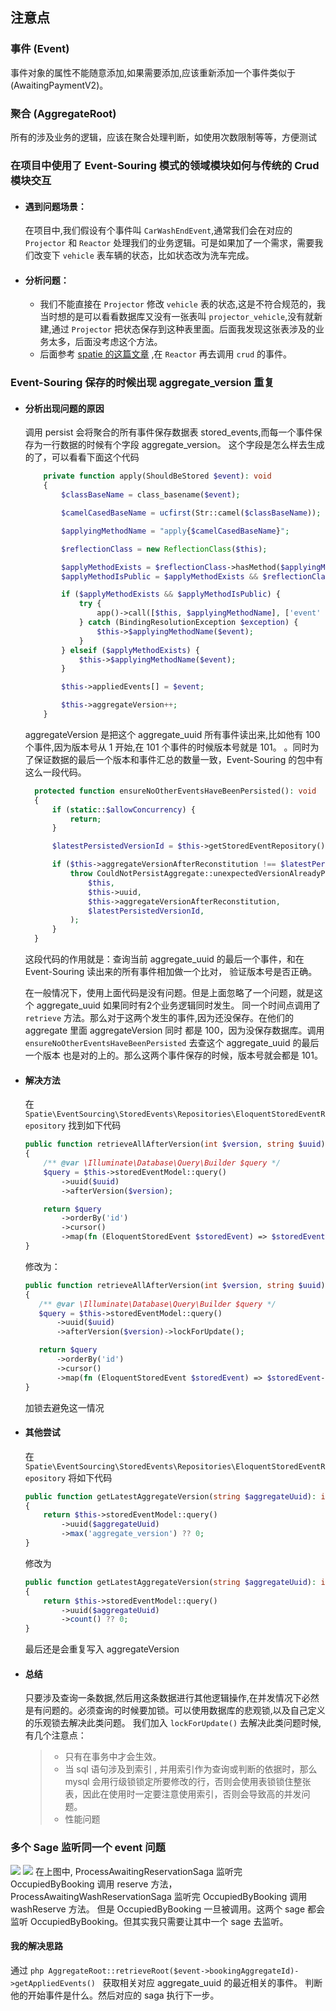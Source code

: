 ## 注意点

### 事件 (Event)
事件对象的属性不能随意添加,如果需要添加,应该重新添加一个事件类似于 (AwaitingPaymentV2)。

### 聚合 (AggregateRoot)

所有的涉及业务的逻辑，应该在聚合处理判断，如使用次数限制等等，方便测试

### 在项目中使用了 Event-Souring 模式的领域模块如何与传统的 Crud 模块交互
* #### 遇到问题场景：
  在项目中,我们假设有个事件叫 `CarWashEndEvent`,通常我们会在对应的 `Projector` 和 `Reactor` 处理我们的业务逻辑。可是如果加了一个需求，需要我们改变下 `vehicle` 表车辆的状态，比如状态改为洗车完成。
* #### 分析问题：
  * 我们不能直接在 `Projector` 修改 `vehicle` 表的状态,这是不符合规范的，我当时想的是可以看看数据库又没有一张表叫 `projector_vehicle`,没有就新建,通过 `Projector` 把状态保存到这种表里面。后面我发现这张表涉及的业务太多，后面没考虑这个方法。
  * 后面参考 [spatie 的这篇文章](https://freek.dev/1634-mixing-event-sourcing-in-a-traditional-laravel-app) ,在 `Reactor` 再去调用 `crud` 的事件。

### Event-Souring 保存的时候出现 aggregate_version 重复
* #### 分析出现问题的原因
  调用 persist 会将聚合的所有事件保存数据表 stored_events,而每一个事件保存为一行数据的时候有个字段 aggregate_version。
  这个字段是怎么样去生成的了，可以看看下面这个代码
  ```php
      private function apply(ShouldBeStored $event): void
      {
          $classBaseName = class_basename($event);
  
          $camelCasedBaseName = ucfirst(Str::camel($classBaseName));
  
          $applyingMethodName = "apply{$camelCasedBaseName}";
  
          $reflectionClass = new ReflectionClass($this);
  
          $applyMethodExists = $reflectionClass->hasMethod($applyingMethodName);
          $applyMethodIsPublic = $applyMethodExists && $reflectionClass->getMethod($applyingMethodName)->isPublic();
  
          if ($applyMethodExists && $applyMethodIsPublic) {
              try {
                  app()->call([$this, $applyingMethodName], ['event' => $event]);
              } catch (BindingResolutionException $exception) {
                  $this->$applyingMethodName($event);
              }
          } elseif ($applyMethodExists) {
              $this->$applyingMethodName($event);
          }
  
          $this->appliedEvents[] = $event;
  
          $this->aggregateVersion++;
      }
  ```
  aggregateVersion 是把这个 aggregate_uuid 所有事件读出来,比如他有 100 个事件,因为版本号从 1 开始,在 101 个事件的时候版本号就是 101。
  。同时为了保证数据的最后一个版本和事件汇总的数量一致，Event-Souring 的包中有这么一段代码。
  ```php
    protected function ensureNoOtherEventsHaveBeenPersisted(): void
    {
        if (static::$allowConcurrency) {
            return;
        }

        $latestPersistedVersionId = $this->getStoredEventRepository()->getLatestAggregateVersion($this->uuid);

        if ($this->aggregateVersionAfterReconstitution !== $latestPersistedVersionId) {
            throw CouldNotPersistAggregate::unexpectedVersionAlreadyPersisted(
                $this,
                $this->uuid,
                $this->aggregateVersionAfterReconstitution,
                $latestPersistedVersionId,
            );
        }
    }
  ```
  这段代码的作用就是：查询当前 aggregate_uuid 的最后一个事件，和在 Event-Souring 读出来的所有事件相加做一个比对，
  验证版本号是否正确。

  在一般情况下，使用上面代码是没有问题。但是上面忽略了一个问题，就是这个 aggregate_uuid 如果同时有2个业务逻辑同时发生。
  同一个时间点调用了 `retrieve` 方法。那么对于这两个发生的事件,因为还没保存。在他们的 aggregate 里面 aggregateVersion 同时
  都是 100，因为没保存数据库。调用 `ensureNoOtherEventsHaveBeenPersisted` 去查这个 aggregate_uuid 的最后一个版本
  也是对的上的。那么这两个事件保存的时候，版本号就会都是 101。

* #### 解决方法
  在 `Spatie\EventSourcing\StoredEvents\Repositories\EloquentStoredEventRepository` 找到如下代码
  ```php
  public function retrieveAllAfterVersion(int $version, string $uuid): LazyCollection
  {
      /** @var \Illuminate\Database\Query\Builder $query */
      $query = $this->storedEventModel::query()
          ->uuid($uuid)
          ->afterVersion($version);

      return $query
          ->orderBy('id')
          ->cursor()
          ->map(fn (EloquentStoredEvent $storedEvent) => $storedEvent->toStoredEvent());
  }
  ```

  修改为：
  
   ```php
  public function retrieveAllAfterVersion(int $version, string $uuid): LazyCollection
  {
      /** @var \Illuminate\Database\Query\Builder $query */
      $query = $this->storedEventModel::query()
          ->uuid($uuid)
          ->afterVersion($version)->lockForUpdate();

      return $query
          ->orderBy('id')
          ->cursor()
          ->map(fn (EloquentStoredEvent $storedEvent) => $storedEvent->toStoredEvent());
  }
  ```
  加锁去避免这一情况
  
* #### 其他尝试
  在 `Spatie\EventSourcing\StoredEvents\Repositories\EloquentStoredEventRepository` 将如下代码
  ```php
  public function getLatestAggregateVersion(string $aggregateUuid): int
  {
      return $this->storedEventModel::query()
          ->uuid($aggregateUuid)
          ->max('aggregate_version') ?? 0;
  }
  ```
  修改为
  ```php
  public function getLatestAggregateVersion(string $aggregateUuid): int
  {
      return $this->storedEventModel::query()
          ->uuid($aggregateUuid)
          ->count() ?? 0;
  }
  ```
  最后还是会重复写入 aggregateVersion

* #### 总结
  只要涉及查询一条数据,然后用这条数据进行其他逻辑操作,在并发情况下必然是有问题的。必须查询的时候要加锁。可以使用数据库的悲观锁,以及自己定义的乐观锁去解决此类问题。
  我们加入 `lockForUpdate()` 去解决此类问题时候,有几个注意点：
  > * 只有在事务中才会生效。
  > * 当 sql 语句涉及到索引 , 并用索引作为查询或判断的依据时，那么 mysql 会用行级锁锁定所要修改的行，否则会使用表锁锁住整张表，因此在使用时一定要注意使用索引，否则会导致高的并发问题。
  > * 性能问题
    
### 多个 Sage 监听同一个 event 问题
![](http://www.plantuml.com/plantuml/png/dPAzJiCm58LtFyLzWIoC7IArGXK34eYYBdHnugjoHM97ZXFQcGM91IHWuGKO62eX8G6lqnyUWqQ9urO9Ah15iUztphd7Xao4S88fwXo1Guxd54R80ZLX2TU6GaguDD1JweBaEDtwkQyfHrqT7L9gje-79QkRSufuG14PmfIX553G6S-CabaSe6Pddcy5e5EP6KJA770f8jGZ-JMxMjq_ZsIYLOXfMbxXXfI4vUFxylM1CGlm_AOjw1oNWzrBldOXnnk00HzpS0fSY5DL35bma-Rv4t1sgw-k45XDzjTvKS3yusR--SPQ0Mvyfx7LqztYzcLnFOEcqd3FghZqhLlVfUFogp3CacblMW7j5bgfsuk0dL70PJagP0X5BLGkhSu1a_OUuPT5WiPOvTZNAjuiyuSO_wgZ4Q5kt9Nn1x0jG9VFtpvhzWq0)
![](http://www.plantuml.com/plantuml/png/dPCzJiD048NxFSLS81UWY9G8HHH8841Ga6RY7IKZd5rhT-qaDGqI3KX0mmKeA28X8G7NoTynY9Mi7ME34bhFxlVclRTsx4A24x9a4WA400qCqFP4Hmz5XCPnm14g1qsjhrXrRU7Zlk64p7fqoDOLn-VKuo2aHe8SOeT3TanMa9AGqWN6Jgkuto4ZBcjrBm1xnqO7PEt5SetLOkXOgmDKCYJJLelnzVpXfQsYocCmU_gOlJqAuNcrUddBJACnmELIgli3SefTX5m9fKmFh0bdEcLudJAyLXz2RcRZOaDAaglRhMKY967oUJlvUXULa58UV-ywVxwVthrERyPGhUYrybWgszb6BGz61q4SZPgZDTHdKaaknW9RcOBSrL4gnIGpiLM4cHyOLXSDEpGDXleweOq0MqRtDzl-nTc_kogvofv4tjEESD_D89kI_oN4Dm00)
在上图中,
ProcessAwaitingReservationSaga 监听完 OccupiedByBooking 调用 reserve 方法，
ProcessAwaitingWashReservationSaga 监听完 OccupiedByBooking 调用 washReserve 方法。
但是 OccupiedByBooking 一旦被调用。这两个 sage 都会监听 OccupiedByBooking。但其实我只需要让其中一个 sage 去监听。   

#### 我的解决思路
  通过 ```php AggregateRoot::retrieveRoot($event->bookingAggregateId)->getAppliedEvents() ``` 获取相关对应 aggregate_uuid 的最近相关的事件。
  判断他的开始事件是什么。然后对应的 saga 执行下一步。


